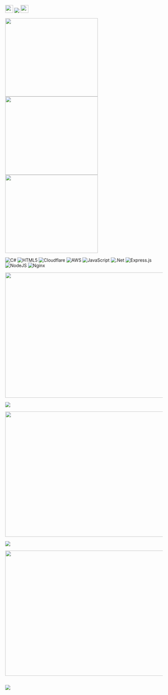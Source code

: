 <img src="https://user-images.githubusercontent.com/74219635/186512740-c2cc6ae8-a3c0-49f4-9dc4-115fdc88441f.gif" width="25"> ![](https://visitcount.itsvg.in/api?id=Edward7s&icon=0&color=1) <img src="https://user-images.githubusercontent.com/74219635/186512740-c2cc6ae8-a3c0-49f4-9dc4-115fdc88441f.gif" width="25">


<img src="https://user-images.githubusercontent.com/74219635/186514038-a2463103-a33e-41e8-bb9d-f66802d2a0a8.gif" width="296" height="250">   <img src="https://user-images.githubusercontent.com/74219635/186515601-6091a347-986d-4b49-a033-4424dcbf8088.gif" width="296" height="250"> <img src="https://user-images.githubusercontent.com/74219635/186515668-4d6bd83d-2d84-4842-baea-62123bf23800.gif" width="296" height="250">

![C#](https://img.shields.io/badge/c%23-%23239120.svg?style=for-the-badge&logo=c-sharp&logoColor=white) ![HTML5](https://img.shields.io/badge/html5-%23E34F26.svg?style=for-the-badge&logo=html5&logoColor=white) ![Cloudflare](https://img.shields.io/badge/Cloudflare-F38020?style=for-the-badge&logo=Cloudflare&logoColor=white) ![AWS](https://img.shields.io/badge/AWS-%23FF9900.svg?style=for-the-badge&logo=amazon-aws&logoColor=white) ![JavaScript](https://img.shields.io/badge/javascript-%23323330.svg?style=for-the-badge&logo=javascript&logoColor=%23F7DF1E) ![.Net](https://img.shields.io/badge/.NET-5C2D91?style=for-the-badge&logo=.net&logoColor=white) ![Express.js](https://img.shields.io/badge/express.js-%23404d59.svg?style=for-the-badge&logo=express&logoColor=%2361DAFB) ![NodeJS](https://img.shields.io/badge/node.js-6DA55F?style=for-the-badge&logo=node.js&logoColor=white) ![Nginx](https://img.shields.io/badge/nginx-%23009639.svg?style=for-the-badge&logo=nginx&logoColor=white)

<img src="https://user-images.githubusercontent.com/74219635/186515634-e0cff109-8dea-4c91-b2d2-d16a1ee74085.gif" width="900" height="400"> 

![](https://github-readme-stats.vercel.app/api?username=Edward7s&theme=tokyonight&hide_border=true&include_all_commits=true&count_private=true)<br/>

<img src="https://user-images.githubusercontent.com/74219635/186518180-7c0bf13d-0a36-4ee8-9895-868676058e58.gif" width="900" height="400"> 

![](https://github-readme-streak-stats.herokuapp.com/?user=Edward7s&theme=tokyonight&hide_border=true)<br/>

<img src="https://user-images.githubusercontent.com/74219635/186518228-b7cb112b-7a47-458e-8424-f2b825089dbe.gif" width="900" height="400">

![](https://github-readme-stats.vercel.app/api/top-langs/?username=Edward7s&theme=tokyonight&hide_border=true&include_all_commits=true&count_private=true&layout=compact)
---


